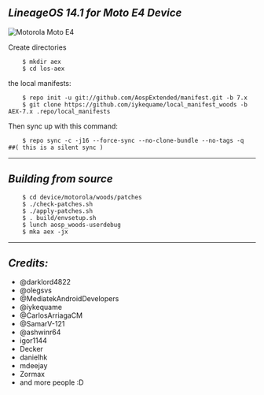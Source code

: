 _LineageOS 14.1 for Moto E4 Device_
------------------------------------

![Motorola Moto E4](/device/motorola-moto-e4.jpg "Motorola Moto E4")


Create directories
```
	$ mkdir aex
	$ cd los-aex
```
the local manifests:
```
	$ repo init -u git://github.com/AospExtended/manifest.git -b 7.x
	$ git clone https://github.com/iykequame/local_manifest_woods -b AEX-7.x .repo/local_manifests
```
Then sync up with this command:
```
	$ repo sync -c -j16 --force-sync --no-clone-bundle --no-tags -q      ##( this is a silent sync )
```
-------------
 
_Building from source_
---------------
```
	$ cd device/motorola/woods/patches
	$ ./check-patches.sh
	$ ./apply-patches.sh
	$ . build/envsetup.sh
	$ lunch aosp_woods-userdebug
	$ mka aex -jx
```
-------------
 
_Credits:_
---------------
- @darklord4822
- @olegsvs 
- @MediatekAndroidDevelopers 
- @iykequame 
- @CarlosArriagaCM
- @SamarV-121 
- @ashwinr64 
- igor1144 
- Decker 
- danielhk 
- mdeejay 
- Zormax 
- and more people :D
